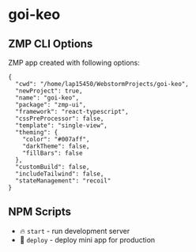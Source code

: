 # goi-keo

## ZMP CLI Options

ZMP app created with following options:

```
{
  "cwd": "/home/lap15450/WebstormProjects/goi-keo",
  "newProject": true,
  "name": "goi-keo",
  "package": "zmp-ui",
  "framework": "react-typescript",
  "cssPreProcessor": false,
  "template": "single-view",
  "theming": {
    "color": "#007aff",
    "darkTheme": false,
    "fillBars": false
  },
  "customBuild": false,
  "includeTailwind": false,
  "stateManagement": "recoil"
}
```

## NPM Scripts

* 🔥 `start` - run development server
* 🙏 `deploy` - deploy mini app for production
